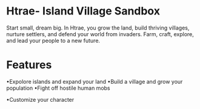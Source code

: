 # Htrae- Island Village Sandbox
Start small, dream big. In Htrae, you grow the land, build thriving villages, nurture settlers, and defend your world from invaders. Farm, craft, explore, and lead your people to a new future.

# Features 
•Expolore islands and expand your land
•Build a village and grow your population 
•Fight off hostile human mobs  

•Customize your character 